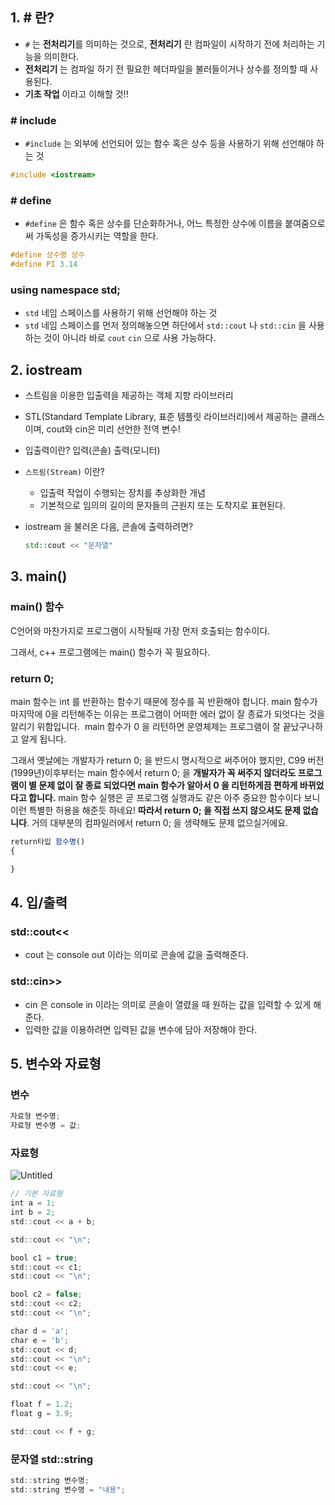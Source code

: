 ## 1. # 란?

- `#` 는 **전처리기**를 의미하는 것으로, **전처리기** 란 컴파일이 시작하기 전에 처리하는 기능을 의미한다.
- **전처리기** 는 컴파일 하기 전 필요한 헤더파일을 불러들이거나 상수를 정의할 때 사용된다.
- **기초 작업** 이라고 이해할 것!!

### # include

- `#include` 는 외부에 선언되어 있는 함수 혹은 상수 등을 사용하기 위해 선언해야 하는 것

```cpp
#include <iostream>
```

### # define

- `#define` 은 함수 혹은 상수를 단순화하거나, 어느 특정한 상수에 이름을 붙여줌으로써 가독성을 증가시키는 역할을 한다.

```cpp
#define 상수명 상수
#define PI 3.14
```

### using namespace std;

- `std` 네임 스페이스를 사용하기 위해 선언해야 하는 것
- `std` 네임 스페이스를 먼저 정의해놓으면 하단에서 `std::cout` 나 `std::cin` 을 사용하는 것이 아니라 바로 `cout` `cin` 으로 사용 가능하다.

## 2. iostream

- 스트림을 이용한 입출력을 제공하는 객체 지향 라이브러리
- STL(Standard Template Library, 표준 템플릿 라이브러리)에서 제공하는 클래스이며, cout와 cin은 미리 선언한 전역 변수!
- 입출력이란? 입력(콘솔) 출력(모니터)
- `스트림(Stream)` 이란?
    - 입출력 작업이 수행되는 장치를 추상화한 개념
    - 기본적으로 임의의 길이의 문자들의 근원지 또는 도착지로 표현된다.
- iostream 을 불러온 다음, 콘솔에 출력하려면?
    
    ```cpp
    std::cout << "문자열"
    ```
    

## 3. main()

### main() 함수

C언어와 마찬가지로 프로그램이 시작될때 가장 먼저 호출되는 함수이다.

그래서, c++ 프로그램에는 main() 함수가 꼭 필요하다.

### return 0;

main 함수는 int 를 반환하는 함수기 때문에 정수를 꼭 반환해야 합니다. main 함수가 마지막에 0을 리턴해주는 이유는 프로그램이 어떠한 에러 없이 잘 종료가 되엇다는 것을 알리기 위함입니다.  main 함수가 0 을 리턴하면 운영체제는 프로그램이 잘 끝났구나하고 알게 됩니다.

그래서 옛날에는 개발자가 return 0; 을 반드시 명시적으로 써주어야 했지만, C99 버전(1999년)이후부터는 main 함수에서 return 0; 을 **개발자가 꼭 써주지 않더라도 프로그램이 별 문제 없이 잘 종료 되었다면 main 함수가 알아서 0 을 리턴하게끔 편하게 바뀌었다고 합니다.** main 함수 실행은 곧 프로그램 실행과도 같은 아주 중요한 함수이다 보니 이런 특별한 허용을 해준듯 하네요! **따라서 return 0; 을 직접 쓰지 않으셔도 문제 없습니다**. 거의 대부분의 컴파일러에서 return 0; 을 생략해도 문제 없으실거에요.

```jsx
return타입 함수명()
{

}

```

## 4. 입/출력

### std::cout<<

- cout 는 console out 이라는 의미로 콘솔에 값을 출력해준다.

### std::cin>>

- cin 은 console in 이라는 의미로 콘솔이 열렸을 때 원하는 값을 입력할 수 있게 해준다.
- 입력한 값을 이용하려면 입력된 값을 변수에 담아 저장해야 한다.

## 5. 변수와 자료형

### 변수

```jsx
자료형 변수명;
자료형 변수명 = 값;
```

### 자료형

![Untitled](https://github.com/kyuriiii/cpp-study/assets/47288015/4d7f0676-443a-4790-bc2d-a18fd4a43536)

```jsx
// 기본 자료형
int a = 1;
int b = 2;
std::cout << a + b;

std::cout << "\n";

bool c1 = true;
std::cout << c1;
std::cout << "\n";

bool c2 = false;
std::cout << c2;
std::cout << "\n";

char d = 'a';
char e = 'b';
std::cout << d;
std::cout << "\n";
std::cout << e;

std::cout << "\n";

float f = 1.2;
float g = 3.9;

std::cout << f + g;
```

### 문자열 std::string

```jsx
std::string 변수명;
std::string 변수명 = "내용";
```